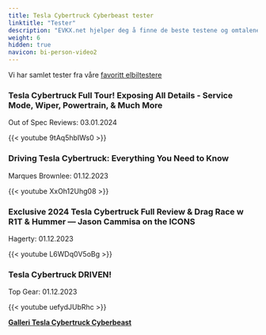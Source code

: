 ```yaml
---
title: Tesla Cybertruck Cyberbeast tester
linktitle: "Tester"
description: "EVKX.net hjelper deg å finne de beste testene og omtalene av denne modellen."
weight: 6
hidden: true
navicon: bi-person-video2
---
```

Vi har samlet tester fra våre [favoritt elbiltestere](../../../../../guides/evreviewers/)

<div class="container text-center shadow p-2 pe-4 mb-5 bg-body-tertiary rounded border">
<h3>Tesla Cybertruck Full Tour! Exposing All Details - Service Mode, Wiper, Powertrain, & Much More</h3>
<p>Out of Spec Reviews: 03.01.2024</p>

{{< youtube 9tAq5hbIWs0 >}}

</div>
<div class="container text-center shadow p-2 pe-4 mb-5 bg-body-tertiary rounded border">
<h3>Driving Tesla Cybertruck: Everything You Need to Know</h3>
<p>Marques Brownlee: 01.12.2023</p>

{{< youtube XxOh12Uhg08 >}}

</div>
<div class="container text-center shadow p-2 pe-4 mb-5 bg-body-tertiary rounded border">
<h3>Exclusive 2024 Tesla Cybertruck Full Review & Drag Race w R1T & Hummer — Jason Cammisa on the ICONS</h3>
<p>Hagerty: 01.12.2023</p>

{{< youtube L6WDq0V5oBg >}}

</div>
<div class="container text-center shadow p-2 pe-4 mb-5 bg-body-tertiary rounded border">
<h3>Tesla Cybertruck DRIVEN!</h3>
<p>Top Gear: 01.12.2023</p>

{{< youtube uefydJUbRhc >}}

</div>
<div class="mt-3 mb-3">
<a href="../gallery/" class="text-decoration-none text-black">
<strong><i class="bi-arrow-left"></i>Galleri  </strong>
</a>
<a href="../" class="text-decoration-none text-black float-end">
<strong>Tesla Cybertruck Cyberbeast <i class="bi-arrow-right"></i></strong>
</a>
</div>
